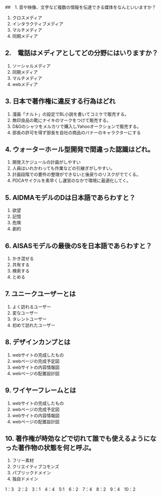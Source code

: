 ##　1. 音や映像、文字など複数の情報を伝達できる媒体をなんといいますか？
1. クロスメディア
2. インタラクティブメディア
3. マルチメディア
4. 同期メディア

## 2.　電話はメディアとしてどの分野にはいりますか？
1. ソーシャルメディア
2. 同期メディア
3. マルチメディア
4. webメディア

## 3. 日本で著作権に違反する行為はどれ
1. 漫画「ナルト」の設定でBL小説を書いてコミケで販売する。
2. 無印良品の靴にナイキのマークをつけて販売する。
3. D&Gのシャツをメルカリで購入しYahooオークションで販売する。
4. 部長の許可を得ず部長を自社の商品のバナーのキャラクターにする

## 4. ウォーターホール型開発で間違った認識はどれ。
1. 開発スケジュールの計画がしやすい
2. 人員はいれかわっても作業などの引継ぎがしやすい。
3. 計画段階での要件の整理ができないと後戻りのリスクがでてくる。
4. PDCAサイクルを素早くし運営のなかで環境に最適化してく。

## 5. AIDMAモデルのDは日本語であらわすと？

1. 欲望
2. 記憶
3. 危険
4. 劇的

## 6. AISASモデルの最後のSを日本語であらわすと？

1. かき混ぜる
2. 共有する
3. 検索する
4. とめる 

## 7. ユニークユーザーとは
1. よく訪れるユーザー
2. 変なユーザー
3. タレントユーザー
4. 初めて訪れたユーザー

## 8. デザインカンプとは
1. webサイトの完成したもの
2. webページの完成予定図
3. webサイトの内容情報図
4. webページの配置設計図

## 9. ワイヤーフレームとは
1. webサイトの完成したもの
2. webページの完成予定図
3. webサイトの内容情報図
4. webページの配置設計図

## 10. 著作権が時効などで切れて誰でも使えるようになった著作物の状態を何と呼ぶ。
1. フリー素材
2. クリエイティブコモンズ
3. パブリックドメイン
4. 独自ドメイン

1：3　2：2　3：1　4：4　5:1　6：2　7：4　8：2　9：4　10：2